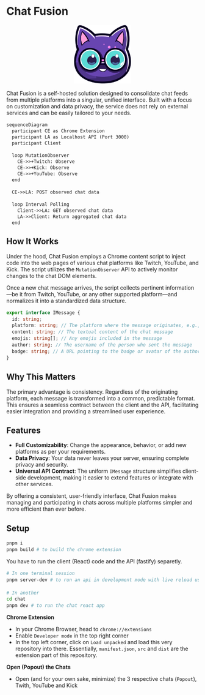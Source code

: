 # Chat Fusion

<p align="center">
  <img src="./assets/images/chat-fusion.png" style="width: 150px;">
</p>

Chat Fusion is a self-hosted solution designed to consolidate chat feeds from multiple platforms into a singular, unified interface. Built with a focus on customization and data privacy, the service does not rely on external services and can be easily tailored to your needs.

```mermaid
sequenceDiagram
  participant CE as Chrome Extension
  participant LA as Localhost API (Port 3000)
  participant Client

  loop MutationObserver
    CE->>+Twitch: Observe
    CE->>+Kick: Observe
    CE->>+YouTube: Observe
  end

  CE->>LA: POST observed chat data

  loop Interval Polling
    Client->>LA: GET observed chat data
    LA->>Client: Return aggregated chat data
  end
```

## How It Works

Under the hood, Chat Fusion employs a Chrome content script to inject code into the web pages of various chat platforms like Twitch, YouTube, and Kick. The script utilizes the `MutationObserver` API to actively monitor changes to the chat DOM elements.

Once a new chat message arrives, the script collects pertinent information—be it from Twitch, YouTube, or any other supported platform—and normalizes it into a standardized data structure.

```typescript
export interface IMessage {
  id: string;
  platform: string; // The platform where the message originates, e.g., 'Twitch'
  content: string; // The textual content of the chat message
  emojis: string[]; // Any emojis included in the message
  author: string; // The username of the person who sent the message
  badge: string; // A URL pointing to the badge or avatar of the author
}
```

## Why This Matters

The primary advantage is consistency. Regardless of the originating platform, each message is transformed into a common, predictable format. This ensures a seamless contract between the client and the API, facilitating easier integration and providing a streamlined user experience.

## Features

- **Full Customizability**: Change the appearance, behavior, or add new platforms as per your requirements.
- **Data Privacy**: Your data never leaves your server, ensuring complete privacy and security.
- **Universal API Contract**: The uniform `IMessage` structure simplifies client-side development, making it easier to extend features or integrate with other services.

By offering a consistent, user-friendly interface, Chat Fusion makes managing and participating in chats across multiple platforms simpler and more efficient than ever before.

## Setup

```bash
pnpm i
pnpm build # to build the chrome extension
```

You have to run the client (React) code and the API (fastify) separetly.

```bash
# In one terminal session
pnpm server-dev # to run an api in development mode with live reload using Nodemon

# In another
cd chat
pnpm dev # to run the chat react app
```

**Chrome Extension**

- In your Chrome Browser, head to `chrome://extensions`
- Enable `Developer mode` in the top right corner
- In the top left corner, click on `Load unpacked` and load this very repository into there. Essentially, `manifest.json`, `src` and `dist` are the extension part of this repository.

**Open (Popout) the Chats**

- Open (and for your own sake, minimize) the 3 respective chats (`Popout`), Twith, YouTube and Kick
